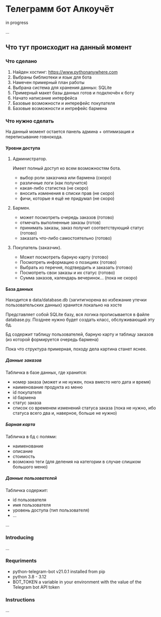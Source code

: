 # Телеграмм бот Алкоучёт

in progress

...

## Что тут происходит на данный момент

### Что сделано

1) Найден хостинг: <https://www.pythonanywhere.com> 
2) Выбраны библиотеки и язык для бота
3) Намечен примерный план работы
4) Выбрана система для хранения данных: SQLite
5) Примерный макет базы данных готов и подключён к боту
6) Начато написание интерфейса
7) Базовые возможности и интерефейс покупателя
8) Базовые возможности и интрефейс бармена

### Что нужно сделать

   На данный момент остается панель админа + оптимизация и переписывание говнокода.

#### Уровни доступа

1. Администратор.

    Имеет полный доступ ко всем возможностям бота.

   - выбор роли заказчика или бармена (скоро)
   - различные логи (как получится)
   - какая-либо статистка (не скоро)
   - вносить изменения в списки прав (не скоро)
   - фичи, которые я ещё не придумал (не скоро)

2. Бармен.

    - может посмотреть очередь заказов (готово)
    - отмечать выполненные заказы (готов)
    - принимать заказы, заказ получит соответствующий статус (готово)
    - заказать что-либо самостоятельно (готово)

3. Покупатель (заказчик).

    - Может посмотреть барную карту (готово)
    - Посмотреть информацию о позициях (готово)
    - Выбрать из перечня, подтвердить и заказать (готово)
    - Посмотреть свои заказы и их статус (готово)
    - Сумма заказов, календарь вечеринок... (пока не скоро)

#### База данных

Находится в data/database.db (загитигнорена во избежание утечки пользовательских данных) хранится локально на хосте

Представляет собой SQLite базу, вся логика прописывается в файле database.py. Позднее нужно будет создать класс, обслуживающий эту бд.

Бд содержит таблицу пользователей, барную карту и таблицу заказов (из которой формируется очередь бармена)

Пока что структура примерная, походу дела картина станет яснее.

##### Данные заказов

   Табличка в базе данных, где хранится:

- номер заказа (может и не нужен, пока вместо него дата и время)
- наименование продукта из меню
- id покупателя 
- id бармена
- статус заказа
- список со временем изменений статуса заказа (пока не нужно, ибо статуса всего два и, наверное, больше не нужно)


##### Барная карта

   Табличка в бд с полями:

- наименование
- описание
- стоимость
- возможно теги (для деления на категории в случае слишком большого меню)

##### Данные пользователей

   Табличка содержит:

- id пользователя
- имя пользователя
- уровень доступа (тип пользователя)
- ...

...

### Introducing

...

### Requriments

- python-telegram-bot v21.0.1 installed from pip
- python 3.8 - 3.12
- BOT_TOKEN a variable in your environment with the value of the Telegram bot API token

### Instructions

...
